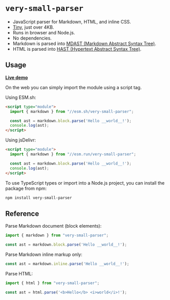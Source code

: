 # `very-small-parser`

- JavaScript parser for Markdown, HTML, and inline CSS.
- [Tiny](https://cdn.jsdelivr.net/npm/very-small-parser/dist/module.js), just over 4KB.
- Runs in browser and Node.js.
- No dependencies.
- Markdown is parsed into [MDAST (Markdown Abstract Syntax Tree)](https://github.com/syntax-tree/mdast).
- HTML is parsed into [HAST (Hypertext Abstract Syntax Tree)](https://github.com/syntax-tree/hast).


## Usage

[__Live demo__](https://jsfiddle.net/yd5eL1cb/)

On the web you can simply import the module using a script tag.

Using ESM.sh:

```html
<script type="module">
  import { markdown } from "//esm.sh/very-small-parser";

  const ast = markdown.block.parse('Hello __world__!');
  console.log(ast);
</script>
```

Using jsDelivr:

```html
<script type="module">
  import { markdown } from "//esm.run/very-small-parser";

  const ast = markdown.block.parse('Hello __world__!');
  console.log(ast);
</script>
```

To use TypeScript types or import into a Node.js project, you can install the package from npm:

```sh
npm install very-small-parser
```


## Reference

Parse Markdown document (block elements):

```js
import { markdown } from "very-small-parser";

const ast = markdown.block.parse('Hello __world__!');
```

Parse Markdown inline markup only:

```js
const ast = markdown.inline.parse('Hello __world__!');
```

Parse HTML:

```js
import { html } from "very-small-parser";

const ast = html.parse('<b>Hello</b> <i>world</i>!');
```
